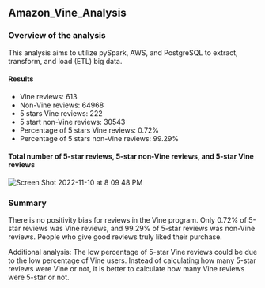 ## Amazon_Vine_Analysis

### Overview of the analysis
This analysis aims to utilize pySpark, AWS, and PostgreSQL to extract, transform, and load (ETL) big data. 

#### Results

- Vine reviews: 613
- Non-Vine reviews: 64968
- 5 stars Vine reviews: 222
- 5 start non-Vine reviews: 30543
- Percentage of 5 stars Vine reviews: 0.72%
- Percentage of 5 stars non-Vine reviews: 99.29% 

#### Total number of 5-star reviews, 5-star non-Vine reviews, and 5-star Vine reviews
![Screen Shot 2022-11-10 at 8 09 48 PM](https://user-images.githubusercontent.com/108419097/201238901-5f938fe3-588f-47a2-9673-78069fcfec99.png)

### Summary
There is no positivity bias for reviews in the Vine program.  Only 0.72% of 5-star reviews was Vine reviews, and 99.29% of 5-star reviews was non-Vine reviews.  People who give good reviews truly liked their purchase. 

Additional analysis:  The low percentage of 5-star Vine reviews could be due to the low percentage of Vine users.  Instead of calculating how many 5-star reviews were Vine or not, it is better to calculate how many Vine reviews were 5-star or not.  
